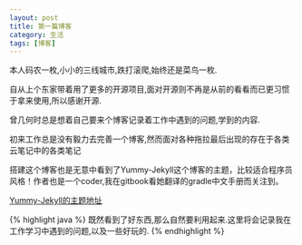 ```yaml
---
layout: post
title: 第一篇博客
category: 生活
tags: [博客]
---
```


本人码农一枚,小小的三线城市,跌打滚爬,始终还是菜鸟一枚.

自从上个东家带着用了更多的开源项目,面对开源则不再是从前的看看而已更习惯于拿来使用,所以感谢开源.

曾几何时总是想着自己要来个博客记录着工作中遇到的问题,学到的内容.

初来工作总是没有毅力去完善一个博客,然而面对各种拖拉最后出现的存在于各类云笔记中的各类笔记

搭建这个博客也是无意中看到了Yummy-Jekyll这个博客的主题，比较适合程序员风格！作者也是一个coder,我在gitbook看她翻译的gradle中文手册而关注到。

[Yummy-Jekyll的主题地址](https://github.com/DONGChuan/Yummy-Jekyll)<br /> 

{% highlight java %}
既然看到了好东西,那么自然要利用起来.这里将会记录我在工作学习中遇到的问题,以及一些好玩的.
{% endhighlight %}
